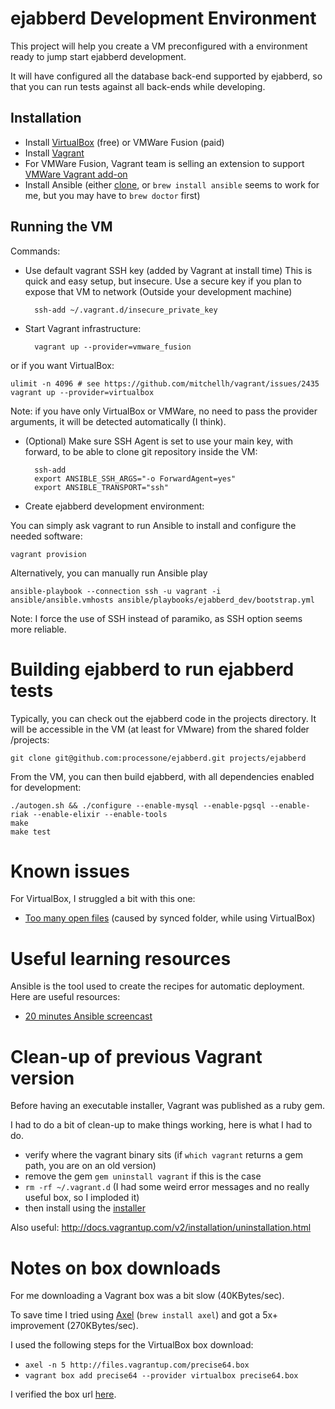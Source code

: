 ejabberd Development Environment
================================

This project will help you create a VM preconfigured with a
environment ready to jump start ejabberd development.

It will have configured all the database back-end supported by
ejabberd, so that you can run tests against all back-ends while
developing.

## Installation

* Install [VirtualBox](https://www.virtualbox.org/) (free) or VMWare
  Fusion (paid)
* Install [Vagrant](http://downloads.vagrantup.com/)
* For VMWare Fusion, Vagrant team is selling an extension to support
  [VMWare Vagrant add-on](http://www.vagrantup.com/vmware)
* Install Ansible (either
  [clone](http://www.ansibleworks.com/docs/intro_installation.html#running-from-source),
  or `brew install ansible` seems to work for me, but you may have to
  `brew doctor` first)

## Running the VM

Commands:

* Use default vagrant SSH key (added by Vagrant at install time)
This is quick and easy setup, but insecure. Use a secure key if you plan
to expose that VM to network (Outside your development machine)

        ssh-add ~/.vagrant.d/insecure_private_key

* Start Vagrant infrastructure:

        vagrant up --provider=vmware_fusion

or if you want VirtualBox:

	ulimit -n 4096 # see https://github.com/mitchellh/vagrant/issues/2435
	vagrant up --provider=virtualbox

Note: if you have only VirtualBox or VMWare, no need to pass the provider arguments, it will be detected automatically (I think).

* (Optional) Make sure SSH Agent is set to use your main key, with forward, to be able to clone git repository inside the VM:

        ssh-add
        export ANSIBLE_SSH_ARGS="-o ForwardAgent=yes"
        export ANSIBLE_TRANSPORT="ssh"

* Create ejabberd development environment:

You can simply ask vagrant to run Ansible to install and configure the needed software:

    vagrant provision

Alternatively, you can manually run Ansible play

    ansible-playbook --connection ssh -u vagrant -i ansible/ansible.vmhosts ansible/playbooks/ejabberd_dev/bootstrap.yml

Note: I force the use of SSH instead of paramiko, as SSH option seems more reliable.

# Building ejabberd to run ejabberd tests

Typically, you can check out the ejabberd code in the projects
directory. It will be accessible in the VM (at least for VMware) from
the shared folder /projects:

    git clone git@github.com:processone/ejabberd.git projects/ejabberd

From the VM, you can then build ejabberd, with all dependencies
enabled for development:
    
    ./autogen.sh && ./configure --enable-mysql --enable-pgsql --enable-riak --enable-elixir --enable-tools 
    make
    make test

Known issues
============

For VirtualBox, I struggled a bit with this one:

- [Too many open files](https://github.com/mitchellh/vagrant/issues/2435) (caused by synced folder, while using VirtualBox)

Useful learning resources
=========================

Ansible is the tool used to create the recipes for automatic
deployment. Here are useful resources:

- [20 minutes Ansible screencast](http://www.ansibleworks.com/quickstart-video/)

Clean-up of previous Vagrant version
====================================

Before having an executable installer, Vagrant was published as a ruby gem.

I had to do a bit of clean-up to make things working, here is what I had to do.

- verify where the vagrant binary sits (if `which vagrant` returns a gem path, you are on an old version)
- remove the gem `gem uninstall vagrant` if this is the case
- `rm -rf ~/.vagrant.d` (I had some weird error messages and no really useful box, so I imploded it)
- then install using the [installer](http://downloads.vagrantup.com/)

Also useful: http://docs.vagrantup.com/v2/installation/uninstallation.html

Notes on box downloads
======================

For me downloading a Vagrant box was a bit slow (40KBytes/sec).

To save time I tried using [Axel](http://axel.alioth.debian.org/) (`brew install axel`) and got a 5x+ improvement (270KBytes/sec).

I used the following steps for the VirtualBox box download:

- `axel -n 5 http://files.vagrantup.com/precise64.box`
- `vagrant box add precise64 --provider virtualbox precise64.box`

I verified the box url [here](http://www.vagrantbox.es/).
